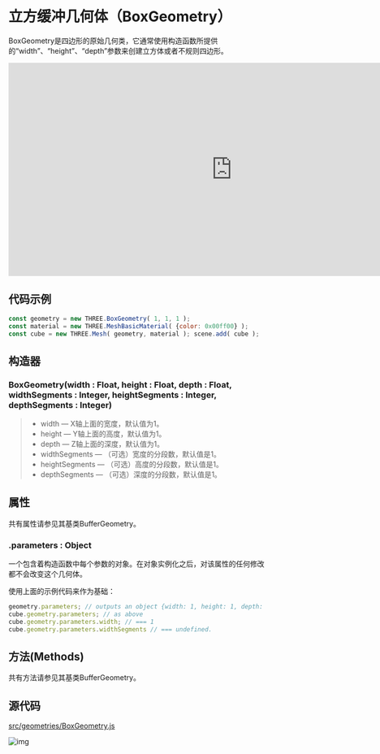 # 立方缓冲几何体（BoxGeometry）

BoxGeometry是四边形的原始几何类，它通常使用构造函数所提供的“width”、“height”、“depth”参数来创建立方体或者不规则四边形。

<iframe id="scene" src="https://threejs.org/docs/scenes/geometry-browser.html#BoxGeometry" style="width: 880px; height: 420px; border: 0px; color: rgb(187, 187, 187); font-family: Inter, sans-serif; font-size: 18px; font-style: normal; font-variant-ligatures: normal; font-variant-caps: normal; font-weight: 400; letter-spacing: normal; orphans: 2; text-align: start; text-indent: 0px; text-transform: none; white-space: normal; widows: 2; word-spacing: 0px; -webkit-text-stroke-width: 0px; text-decoration-thickness: initial; text-decoration-style: initial; text-decoration-color: initial;"></iframe>

## 代码示例

```js
const geometry = new THREE.BoxGeometry( 1, 1, 1 ); 
const material = new THREE.MeshBasicMaterial( {color: 0x00ff00} ); 
const cube = new THREE.Mesh( geometry, material ); scene.add( cube );
```

## 构造器

### BoxGeometry(width : Float, height : Float, depth : Float, widthSegments : Integer, heightSegments : Integer, depthSegments : Integer)

> - width — X轴上面的宽度，默认值为1。
> - height — Y轴上面的高度，默认值为1。
> - depth — Z轴上面的深度，默认值为1。
> - widthSegments — （可选）宽度的分段数，默认值是1。
> - heightSegments — （可选）高度的分段数，默认值是1。
> - depthSegments — （可选）深度的分段数，默认值是1。

## 属性

共有属性请参见其基类BufferGeometry。

### .parameters : Object

一个包含着构造函数中每个参数的对象。在对象实例化之后，对该属性的任何修改都不会改变这个几何体。

使用上面的示例代码来作为基础：

```js
geometry.parameters; // outputs an object {width: 1, height: 1, depth: 1, widthSegments: undefined, heightSegments: undefined}  
cube.geometry.parameters; // as above  
cube.geometry.parameters.width; // === 1  
cube.geometry.parameters.widthSegments // === undefined.
```

## 方法(Methods)

共有方法请参见其基类BufferGeometry。

## 源代码

[src/geometries/BoxGeometry.js](https://github.com/mrdoob/three.js/blob/master/src/geometries/BoxGeometry.js)

![img](https://threejs.org/files/ic_mode_edit_black_24dp.svg)
